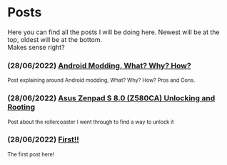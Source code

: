 <!-- THIS SITE IS LICENSED UNDER THE CIR-LICENSE. FOR MORE INFO VISIT https://github.com/Yuri010/CIR-License/
ORIGINAL CAN BE FOUND AT https://github.com/Yuri010/CIR-License/blob/main/License.md -->

# Posts
Here you can find all the posts I will be doing here. Newest will be at the top, oldest will be at the bottom.\
Makes sense right?

### (28/06/2022) [Android Modding, What? Why? How?](https://yuri010.github.io/android-modding)
<sup>Post explaining around Android modding, What? Why? How? Pros and Cons.</sup>

### (28/06/2022) [Asus Zenpad S 8.0 (Z580CA) Unlocking and Rooting](https://yuri010.github.io/posts/z580ca-modding)
<sup>Post about the rollercoaster I went through to find a way to unlock it</sup>

### (28/06/2022) [First!!](https://yuri010.github.io/posts/first)
<sup>The first post here!</sup>
